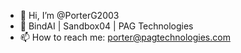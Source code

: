 - 👋 Hi, I’m @PorterG2003
- 👀 BindAI | Sandbox04 | PAG Technologies
- 📫 How to reach me: porter@pagtechnologies.com

<!---
PorterG2003/PorterG2003 is a ✨ special ✨ repository because its `README.md` (this file) appears on your GitHub profile.
You can click the Preview link to take a look at your changes.
--->

